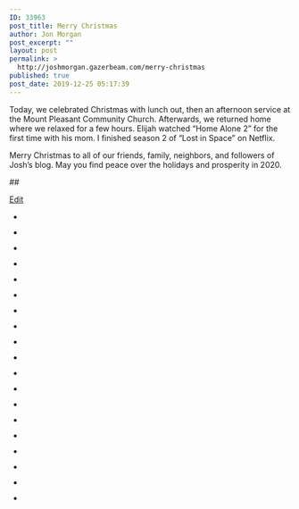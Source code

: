 ```yaml
---
ID: 33963
post_title: Merry Christmas
author: Jon Morgan
post_excerpt: ""
layout: post
permalink: >
  http://joshmorgan.gazerbeam.com/merry-christmas
published: true
post_date: 2019-12-25 05:17:39
---
```

<p>Today, we celebrated Christmas with lunch out, then an afternoon service at the Mount Pleasant Community Church. Afterwards, we returned home where we relaxed for a few hours. Elijah watched “Home Alone 2” for the first time with his mom. I finished season 2 of “Lost in Space” on Netflix.</p>
<p>Merry Christmas to all of our friends, family, neighbors, and followers of Josh’s blog. May you find peace over the holidays and prosperity in 2020.</p>
<p>##</p>
<p><a href="https://docs.google.com/document/d/1EcznQR_7tqZhKD7n0Dw4QfTPYanO3Ag30y_oOMYrs-o/edit?usp=sharing">Edit</a></p>

<!-- wp:gallery {"ids":[33974,33962,33960,33959,33957,33950,33952,33956,33955,33953,33951,33954,33949,33945,33961,33958,33948,33946,33973]} -->
<ul class="wp-block-gallery columns-3 is-cropped"><li class="blocks-gallery-item"><figure><img src="http://joshmorgan.gazerbeam.com/wp-content/uploads/2019/12/img_8460-1024x768.jpg" alt="" data-id="33974" data-link="http://joshmorgan.gazerbeam.com/img_8460" class="wp-image-33974"/></figure></li><li class="blocks-gallery-item"><figure><img src="http://joshmorgan.gazerbeam.com/wp-content/uploads/2019/12/img_8528-768x1024.jpg" alt="" data-id="33962" data-link="http://joshmorgan.gazerbeam.com/img_8528" class="wp-image-33962"/></figure></li><li class="blocks-gallery-item"><figure><img src="http://joshmorgan.gazerbeam.com/wp-content/uploads/2019/12/img_8563-1024x768.jpg" alt="" data-id="33960" data-link="http://joshmorgan.gazerbeam.com/img_8563" class="wp-image-33960"/></figure></li><li class="blocks-gallery-item"><figure><img src="http://joshmorgan.gazerbeam.com/wp-content/uploads/2019/12/img_8553-1024x576.jpg" alt="" data-id="33959" data-link="http://joshmorgan.gazerbeam.com/img_8553" class="wp-image-33959"/></figure></li><li class="blocks-gallery-item"><figure><img src="http://joshmorgan.gazerbeam.com/wp-content/uploads/2019/12/img_8570-1024x768.jpg" alt="" data-id="33957" data-link="http://joshmorgan.gazerbeam.com/img_8570" class="wp-image-33957"/></figure></li><li class="blocks-gallery-item"><figure><img src="http://joshmorgan.gazerbeam.com/wp-content/uploads/2019/12/img_8580-1024x768.jpg" alt="" data-id="33950" data-link="http://joshmorgan.gazerbeam.com/img_8580" class="wp-image-33950"/></figure></li><li class="blocks-gallery-item"><figure><img src="http://joshmorgan.gazerbeam.com/wp-content/uploads/2019/12/img_8567-1024x768.jpg" alt="" data-id="33952" data-link="http://joshmorgan.gazerbeam.com/img_8567" class="wp-image-33952"/></figure></li><li class="blocks-gallery-item"><figure><img src="http://joshmorgan.gazerbeam.com/wp-content/uploads/2019/12/img_8560-1024x768.jpg" alt="" data-id="33956" data-link="http://joshmorgan.gazerbeam.com/img_8560" class="wp-image-33956"/></figure></li><li class="blocks-gallery-item"><figure><img src="http://joshmorgan.gazerbeam.com/wp-content/uploads/2019/12/img_8555-1024x768.jpg" alt="" data-id="33955" data-link="http://joshmorgan.gazerbeam.com/img_8555" class="wp-image-33955"/></figure></li><li class="blocks-gallery-item"><figure><img src="http://joshmorgan.gazerbeam.com/wp-content/uploads/2019/12/img_8559-1024x768.jpg" alt="" data-id="33953" data-link="http://joshmorgan.gazerbeam.com/img_8559" class="wp-image-33953"/></figure></li><li class="blocks-gallery-item"><figure><img src="http://joshmorgan.gazerbeam.com/wp-content/uploads/2019/12/img_8556-1024x768.jpg" alt="" data-id="33951" data-link="http://joshmorgan.gazerbeam.com/img_8556" class="wp-image-33951"/></figure></li><li class="blocks-gallery-item"><figure><img src="http://joshmorgan.gazerbeam.com/wp-content/uploads/2019/12/img_8558-1024x768.jpg" alt="" data-id="33954" data-link="http://joshmorgan.gazerbeam.com/img_8558" class="wp-image-33954"/></figure></li><li class="blocks-gallery-item"><figure><img src="http://joshmorgan.gazerbeam.com/wp-content/uploads/2019/12/img_8587-1024x768.jpg" alt="" data-id="33949" data-link="http://joshmorgan.gazerbeam.com/img_8587" class="wp-image-33949"/></figure></li><li class="blocks-gallery-item"><figure><img src="http://joshmorgan.gazerbeam.com/wp-content/uploads/2019/12/img_8630-1024x769.jpg" alt="" data-id="33945" data-link="http://joshmorgan.gazerbeam.com/img_8630" class="wp-image-33945"/></figure></li><li class="blocks-gallery-item"><figure><img src="http://joshmorgan.gazerbeam.com/wp-content/uploads/2019/12/img_8525-768x1024.jpg" alt="" data-id="33961" data-link="http://joshmorgan.gazerbeam.com/img_8525" class="wp-image-33961"/></figure></li><li class="blocks-gallery-item"><figure><img src="http://joshmorgan.gazerbeam.com/wp-content/uploads/2019/12/img_8552-1024x576.jpg" alt="" data-id="33958" data-link="http://joshmorgan.gazerbeam.com/img_8552" class="wp-image-33958"/></figure></li><li class="blocks-gallery-item"><figure><img src="http://joshmorgan.gazerbeam.com/wp-content/uploads/2019/12/img_8588-1024x768.jpg" alt="" data-id="33948" data-link="http://joshmorgan.gazerbeam.com/img_8588" class="wp-image-33948"/></figure></li><li class="blocks-gallery-item"><figure><img src="http://joshmorgan.gazerbeam.com/wp-content/uploads/2019/12/img_8591-1024x769.jpg" alt="" data-id="33946" data-link="http://joshmorgan.gazerbeam.com/img_8591" class="wp-image-33946"/></figure></li><li class="blocks-gallery-item"><figure><img src="http://joshmorgan.gazerbeam.com/wp-content/uploads/2019/12/img_8455-1024x769.jpg" alt="" data-id="33973" data-link="http://joshmorgan.gazerbeam.com/img_8455" class="wp-image-33973"/></figure></li></ul>
<!-- /wp:gallery -->